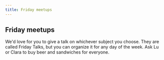 ```yaml
---
title: Friday meetups
---
```

## Friday meetups
We'd love for you to give a talk on whichever subject you choose. They are called Friday Talks, but you can organize it for any day of the week. Ask Lu or Clara to buy beer and sandwiches for everyone.
